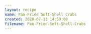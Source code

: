 ```yaml
---
layout: recipe
name: Pan-Fried Soft-Shell Crabs
created: 2020-07-13 14:59:08
filename: Pan-Fried-Soft-Shell-Crabs
---
```

